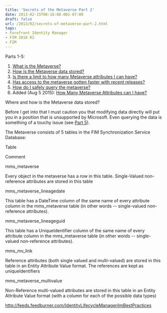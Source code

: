 ```yaml
---
title: 'Secrets of the Metaverse Part 2'
date: 2013-02-15T06:16:00.001-07:00
draft: false
url: /2013/02/secrets-of-metaverse-part-2.html
tags: 
- Forefront Identity Manager
- FIM 2010 R2
- FIM
---
```


Parts 1-5:

1.  [What is the Metaverse?](http://blog.ilmbestpractices.com/2013/02/secrets-of-metaverse-part-1.html)
2.  [How is the Metaverse data stored?](http://blog.ilmbestpractices.com/2013/02/secrets-of-metaverse-part-2.html)
3.  [Is there a limit to how many Metaverse attributes I can have?](http://blog.ilmbestpractices.com/2013/02/secrets-of-metaverse-part-3.html)
4.  [Has access to the metaverse gotten faster with recent releases?](http://blog.ilmbestpractices.com/2013/03/secrets-of-metaverse-part-4.html)
5.  [How do I safely query the metaverse?](http://blog.ilmbestpractices.com/2013/03/secrets-of-metaverse-part-5.html)
6.  Added (Aug 5 2015): [How Many Metaverse Attributes can I have?](http://blog.ilmbestpractices.com/2015/08/how-many-attributes-can-you-have-in.html)

Where and how is the Metaverse data stored?

Before I get into that I must caution you that modifying data directly will put you in a position that is unsupported by Microsoft. Even querying the data is something of a touchy issue (see [Part 5](http://blog.ilmbestpractices.com/2013/03/secrets-of-metaverse-part-5.html)).

The Metaverse consists of 5 tables in the FIM Synchronization Service Database:

Table

Comment

mms\_metaverse

Every object in the metaverse has a row in this table. Single-Valued non-reference attributes are stored in this table

mms\_metaverse\_lineagedate

This table has a DateTime column of the same name of every attribute column in the mms\_metaverse table (in other words -- single-valued non-reference attributes).

mms\_metaverse\_lineageguid

This table has a UniqueIdentifier column of the same name of every attribute column in the mms\_metaverse table (in other words -- single-valued non-reference attributes).

mms\_mv\_link

Reference attributes (both single valued and multi-valued) are stored in this table in an Entity Attribute Value format. The references are kept as uniqueIdentifiers

mms\_metaverse\_multivalue

Non-Reference multi-valued attributes are stored in this table in an Entity Attribute Value format (with a column for each of the possible data types)

http://feeds.feedburner.com/IdentityLifecycleManagerilmBestPractices